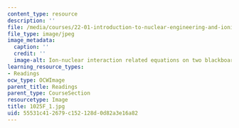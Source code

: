 ```yaml
---
content_type: resource
description: ''
file: /media/courses/22-01-introduction-to-nuclear-engineering-and-ionizing-radiation-fall-2016/55531c412679c152128d0d82a3e16a82_1025F_1.jpg
file_type: image/jpeg
image_metadata:
  caption: ''
  credit: ''
  image-alt: Ion-nuclear interaction related equations on two blackboards.
learning_resource_types:
- Readings
ocw_type: OCWImage
parent_title: Readings
parent_type: CourseSection
resourcetype: Image
title: 1025F_1.jpg
uid: 55531c41-2679-c152-128d-0d82a3e16a82
---
```

